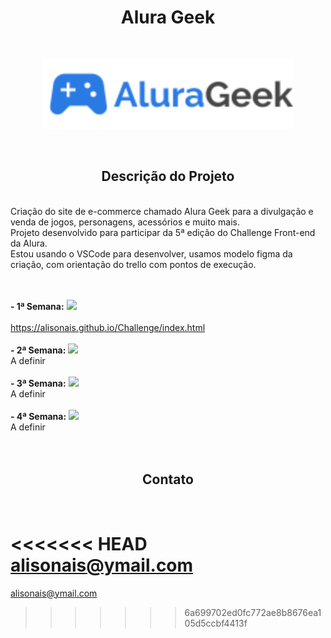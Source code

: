 # <h1 align="center">Alura Geek</h1>

<br>
<p align="center">
<img src="imagem\barraDePesquisa\Logo.svg" width="400px">

</p>
<br>

<h2 align="center"> Descrição do Projeto </h2>
<br>
    Criação do site de e-commerce chamado Alura Geek para a divulgação e venda de jogos, personagens, acessórios e muito mais.<br>
    Projeto desenvolvido para participar da 5ª edição do Challenge Front-end da Alura.<br>
    Estou usando o VSCode para desenvolver, usamos modelo figma da criação, com orientação do trello com pontos de execução.
<br><br><br>

<b>- 1ª Semana:</b>
<img src="https://img.shields.io/badge/STATUS-%20Concluido-brightgreen"><br><br>
<a>https://alisonais.github.io/Challenge/index.html</a><br><br>
<b>- 2ª Semana:</b>
<img src="https://img.shields.io/badge/STATUS-Em%20Desenvolvimento-brightgreen">
<br>A definir<br><br>
<b>- 3ª Semana:</b>
<img src="https://img.shields.io/badge/STATUS-Em%20Desenvolvimento-brightgreen">
<br>A definir<br><br>
<b>- 4ª Semana:</b>
<img src="https://img.shields.io/badge/STATUS-Em%20Desenvolvimento-brightgreen">
<br>A definir<br><br>
<br>
         
 
<h2 align="center">Contato</h2>
<br>

<<<<<<< HEAD
<a>alisonais@ymail.com</a>
=======
<a>alisonais@ymail.com</a>
>>>>>>> 6a699702ed0fc772ae8b8676ea105d5ccbf4413f
